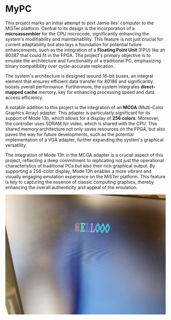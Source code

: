 # MyPC

This project marks an initial attempt to port Jamie Iles' computer to the MiSTer platform. Central to its design is the incorporation of a **microassembler** for the CPU microcode, significantly enhancing the system's modifiability and maintainability. This feature is not just crucial for current adaptability but also lays a foundation for potential future enhancements, such as the integration of a **Floating Point Unit** (FPU) like an 80387 that could fit in the FPGA. The project's primary objective is to emulate the architecture and functionality of a traditional PC, emphasizing binary compatibility over cycle-accurate replication.

The system's architecture is designed around 16-bit buses, an integral element that ensures efficient data transfer for 80186 and significantly boosts overall performance. Furthermore, the system integrates **direct-mapped cache** memory, key for enhancing processing speed and data access efficiency.

A notable addition to this project is the integration of an **MCGA** (Multi-Color Graphics Array) adapter. This adapter is particularly significant for its support of Mode 13h, which allows for a display of **256 colors**. Moreover, the controller uses SDRAM for video, which is shared with the CPU. This shared memory architecture not only saves resources on the FPGA, but also paves the way for future developments, such as the potential implementation of a VGA adapter, further expanding the system's graphical versatility.

The integration of Mode 13h in the MCGA adapter is a crucial aspect of this project, reflecting a deep commitment to replicating not just the operational characteristics of traditional PCs but also their rich graphical output. By supporting a 256-color display, Mode 13h enables a more vibrant and visually engaging emulation experience on the MiSTer platform. This feature is key to capturing the essence of classic computing graphics, thereby enhancing the overall authenticity and appeal of the emulation.


![Booting](https://github.com/waldoalvarez00/MyPC/blob/main/img/bootshot.jpg?raw=true)
